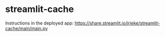 # streamlit-cache

Instructions in the deployed app: https://share.streamlit.io/jrieke/streamlit-cache/main/main.py

